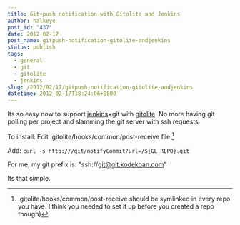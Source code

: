 ```yaml
---
title: Git+push notification with Gitolite and Jenkins
author: halkeye
post_id: "437"
date: 2012-02-17
post_name: gitpush-notification-gitolite-andjenkins
status: publish
tags:
  - general
  - git
  - gitolite
  - jenkins
slug: /2012/02/17/gitpush-notification-gitolite-andjenkins
datetime: 2012-02-17T18:24:06+0800
---
```


Its so easy now to support [jenkins](https://jenkins-ci.org/)+git with [gitolite](https://github.com/sitaramc/gitolite). No more having git polling per project and slamming the git server with ssh requests.

To install:
Edit .gitolite/hooks/common/post-receive file [^1]

Add:
`
curl -s http:///git/notifyCommit?url=/${GL_REPO}.git
`

For me, my git prefix is: "ssh://git@git.kodekoan.com"

Its that simple.

[^1]: .gitolite/hooks/common/post-receive should be symlinked in every repo you have. I think you needed to set it up before you created a repo though)

